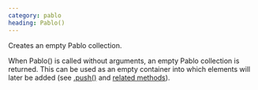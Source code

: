 ```yaml
--- 
category: pablo
heading: Pablo()
---
```


Creates an empty Pablo collection.

When Pablo() is called without arguments, an empty Pablo collection is returned. This can be used as an empty container into which elements will later be added (see [.push()][push] and [related methods][collection-manipulation]).

[push]: /api/push/
[collection-manipulation]: /api/#collection-manipulation